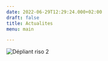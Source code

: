 ```yaml
---
date: 2022-06-29T12:29:24.000+02:00
draft: false
title: Actualites
menu: main

---
```

![](/images/depliant_01.jpg "Dépliant riso 2")
